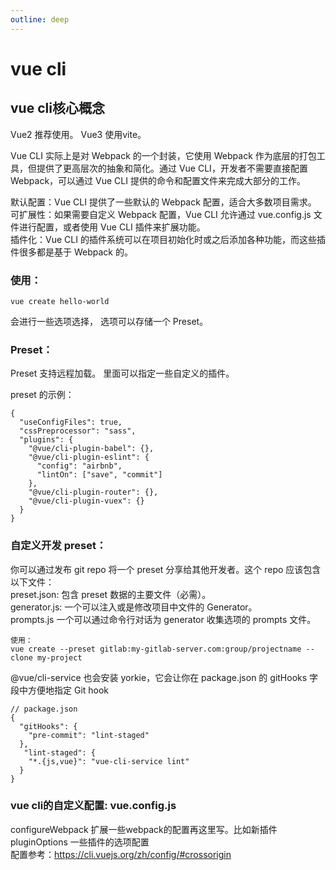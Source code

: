 ```yaml
---
outline: deep
---
```


# vue cli

## vue cli核心概念
Vue2 推荐使用。 Vue3 使用vite。

Vue CLI 实际上是对 Webpack 的一个封装，它使用 Webpack 作为底层的打包工具，但提供了更高层次的抽象和简化。通过 Vue CLI，开发者不需要直接配置 Webpack，可以通过 Vue CLI 提供的命令和配置文件来完成大部分的工作。

默认配置：Vue CLI 提供了一些默认的 Webpack 配置，适合大多数项目需求。  
可扩展性：如果需要自定义 Webpack 配置，Vue CLI 允许通过 vue.config.js 文件进行配置，或者使用 Vue CLI 插件来扩展功能。  
插件化：Vue CLI 的插件系统可以在项目初始化时或之后添加各种功能，而这些插件很多都是基于 Webpack 的。


### 使用：
```
vue create hello-world
```
会进行一些选项选择， 选项可以存储一个 Preset。  

### Preset：
Preset 支持远程加载。  里面可以指定一些自定义的插件。  

preset 的示例：
```
{
  "useConfigFiles": true,
  "cssPreprocessor": "sass",
  "plugins": {
    "@vue/cli-plugin-babel": {},
    "@vue/cli-plugin-eslint": {
      "config": "airbnb",
      "lintOn": ["save", "commit"]
    },
    "@vue/cli-plugin-router": {},
    "@vue/cli-plugin-vuex": {}
  }
}
```
### 自定义开发 preset：
你可以通过发布 git repo 将一个 preset 分享给其他开发者。这个 repo 应该包含以下文件：  
preset.json: 包含 preset 数据的主要文件（必需）。  
generator.js: 一个可以注入或是修改项目中文件的 Generator。  
prompts.js 一个可以通过命令行对话为 generator 收集选项的 prompts 文件。  
```
使用：
vue create --preset gitlab:my-gitlab-server.com:group/projectname --clone my-project
```

@vue/cli-service 也会安装 yorkie，它会让你在 package.json 的 gitHooks 字段中方便地指定 Git hook
```
// package.json
{
  "gitHooks": {
    "pre-commit": "lint-staged"
  },
   "lint-staged": {
    "*.{js,vue}": "vue-cli-service lint"
  }
}
````
### vue cli的自定义配置: vue.config.js
configureWebpack 扩展一些webpack的配置再这里写。比如新插件  
pluginOptions 一些插件的选项配置  
配置参考：https://cli.vuejs.org/zh/config/#crossorigin
